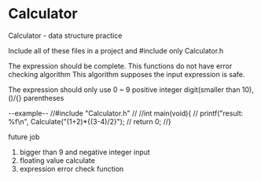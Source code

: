 # Calculator
Calculator - data structure practice

Include all of these files in a project
and #include only Calculator.h

The expression should be complete. This functions do not have error checking algorithm
This algorithm supposes the input expression is safe.

The expression should only use 0 ~ 9 positive integer digit(smaller than 10), ()/{} parentheses


--example--
//#include "Calculator.h"
//
//int main(void){
//  printf("result: %f\n", Calculate("(1+2)*{(3-4)/2}");
//  return 0;
//}


future job
1. bigger than 9 and negative integer input
2. floating value calculate
3. expression error check function

